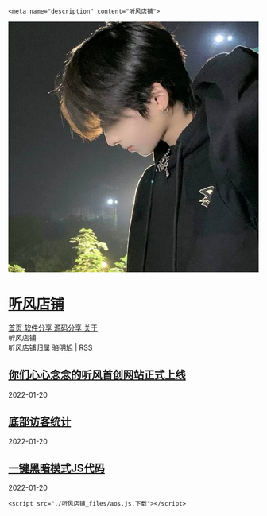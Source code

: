 <!DOCTYPE html>
<!-- saved from url=(0022)http://localhost:4000/ -->
<html data-blockbyte-bs-uid="70084"><head><meta http-equiv="Content-Type" content="text/html; charset=UTF-8">
    

<title>听风店铺</title>

<meta name="viewport" content="width=device-width, initial-scale=1, maximum-scale=1, user-scalable=no">

<link rel="stylesheet" href="./听风店铺_files/all.css" integrity="sha384-fnmOCqbTlWIlj8LyTjo7mOUStjsKC4pOpQbqyi7RrhN7udi9RwhKkMHpvLbHG9Sr" crossorigin="anonymous">
<link rel="shortcut icon" href="http://localhost:4000/favicon.ico?v=1642668566466">
<link rel="stylesheet" href="./听风店铺_files/main.css">



<link rel="stylesheet" href="./听风店铺_files/aos.css">
<script src="./听风店铺_files/vue.js.下载"></script>



    <meta name="description" content="听风店铺">
    
  <style class="blockbyte-bs-style" data-name="content">body>div#blockbyte-bs-indicator>div{opacity:0;pointer-events:none}body>iframe#blockbyte-bs-sidebar.blockbyte-bs-visible,body>iframe#blockbyte-bs-overlay.blockbyte-bs-visible{opacity:1;pointer-events:auto}body.blockbyte-bs-noscroll{overflow:hidden !important}body>div#blockbyte-bs-indicator>div{position:absolute;transform:translate3d(-26px, 0, 0);top:0;left:0;width:26px !important;height:100%;background:rgba(0,0,0,0.5);border-radius:0 10px 10px 0;transition:opacity 0.3s, transform 0.3s;z-index:2}body>div#blockbyte-bs-indicator>div>span{-webkit-mask:no-repeat center/23px;-webkit-mask-image:url(chrome-extension://jdbnofccmhefkmjbkkdkfiicjkgofkdh/img/icon-bookmark.svg);background-color:#ffffff;position:absolute;display:block;top:0;left:0;width:100%;height:100%}body>div#blockbyte-bs-indicator[data-pos='right']{left:auto;right:0}body>div#blockbyte-bs-indicator[data-pos='right']>div{transform:translate3d(26px, 0, 0);left:auto;right:0;border-radius:10px 0 0 10px}body>div#blockbyte-bs-indicator.blockbyte-bs-fullHeight>div{border-radius:0}body>div#blockbyte-bs-indicator.blockbyte-bs-hover>div{transform:translate3d(0, 0, 0);opacity:1}body>div#blockbyte-bs-indicator[data-pos='left'].blockbyte-bs-has-lsb{height:100% !important;top:0 !important}body>div#blockbyte-bs-indicator[data-pos='left'].blockbyte-bs-has-lsb>div{background:transparent}body>div#blockbyte-bs-indicator[data-pos='left'].blockbyte-bs-has-lsb>div>span{-webkit-mask-position-y:20px}body>iframe#blockbyte-bs-sidebar{width:350px;max-width:none;height:0;z-index:2147483646;background-color:rgba(255,255,255,0.8) !important;speak:none;border:none;display:block !important;transform:translate3d(-350px, 0, 0);transition:width 0s 0.3s, height 0s 0.3s, opacity 0.3s, transform 0.3s}body>iframe#blockbyte-bs-sidebar[data-pos='right']{left:auto;right:0;transform:translate3d(350px, 0, 0)}body>iframe#blockbyte-bs-sidebar.blockbyte-bs-visible{width:calc(100% + 350px);height:100%;transform:translate3d(0, 0, 0);transition:opacity 0.3s, transform 0.3s}body>iframe#blockbyte-bs-sidebar.blockbyte-bs-hideMask{background:none !important}body>iframe#blockbyte-bs-sidebar.blockbyte-bs-hideMask:not(.blockbyte-bs-hover){width:calc(350px + 50px)}body>iframe#blockbyte-bs-overlay{width:100%;max-width:none;height:100%;z-index:2147483647;border:none;speak:none;background:rgba(0,0,0,0.5) !important;transition:opacity 0.3s}
</style></head>
  <body data-aos-easing="ease" data-aos-duration="400" data-aos-delay="0">
    <div id="app" class="main"><div class="sidebar"><div data-aos="fade-right" class="top-container aos-init aos-animate"><div class="top-header-container"><a href="http://localhost:4000/" class="site-title-container"><img src="./听风店铺_files/avatar.png" class="site-logo"> <h1 class="site-title">听风店铺</h1></a> <div class="menu-btn"><div class="line"></div></div></div> <div><a href="http://localhost:4000/" class="site-nav">
            首页
          </a> <a href="http://localhost:4000/" class="site-nav">
            软件分享
          </a> <a href="http://localhost:4000/tags" class="site-nav">
            源码分享
          </a> <a href="http://localhost:4000/post/about" class="site-nav">
            关于
          </a></div></div> <div data-aos="flip-up" data-aos-offset="0" class="bottom-container aos-init aos-animate"><div class="social-container"></div> <div class="site-description">
      听风店铺
    </div> <div class="site-footer">
      听风店铺归属 <a href="http://localhost:4000/" target="_blank">骆明旭</a> | <a href="http://localhost:4000/atom.xml" target="_blank" class="rss">RSS</a></div></div></div> <div class="main-container"><div data-aos="fade-up" class="content-container aos-init aos-animate"><article class="post-item"><div class="left"><a href="http://localhost:4000/post/ting-feng-shou-chuang-wang-zhan/"><h2 class="post-title">你们心心念念的听风首创网站正式上线</h2></a> <div class="post-date">
                  2022-01-20
                </div> <div class="post-abstract"></div></div></article> <article class="post-item"><div class="left"><a href="http://localhost:4000/post/jMeIxv1RO/"><h2 class="post-title">底部访客统计</h2></a> <div class="post-date">
                  2022-01-20
                </div> <div class="post-abstract"></div></div></article> <article class="post-item"><div class="left"><a href="http://localhost:4000/post/1eYOV7K0x/"><h2 class="post-title">一键黑暗模式JS代码</h2></a> <div class="post-date">
                  2022-01-20
                </div> <div class="post-abstract"></div></div></article> <div class="pagination-container"></div></div></div></div>

    <script src="./听风店铺_files/aos.js.下载"></script>
<script type="application/javascript">

AOS.init();

var app = new Vue({
  el: '#app',
  data: {
    menuVisible: false,
  },
})

</script>






  

<div style="position: static; display: none; width: 0px; height: 0px; border: none; padding: 0px; margin: 0px;"><div id="trans-tooltip"><div id="tip-left-top" style="background: url(&quot;chrome-extension://jpjgjbbhaifmiigkopmnpbgcgmigaame/imgs/map/tip-left-top.png&quot;);"></div><div id="tip-top" style="background: url(&quot;chrome-extension://jpjgjbbhaifmiigkopmnpbgcgmigaame/imgs/map/tip-top.png&quot;) repeat-x;"></div><div id="tip-right-top" style="background: url(&quot;chrome-extension://jpjgjbbhaifmiigkopmnpbgcgmigaame/imgs/map/tip-right-top.png&quot;);"></div><div id="tip-right" style="background: url(&quot;chrome-extension://jpjgjbbhaifmiigkopmnpbgcgmigaame/imgs/map/tip-right.png&quot;) repeat-y;"></div><div id="tip-right-bottom" style="background: url(&quot;chrome-extension://jpjgjbbhaifmiigkopmnpbgcgmigaame/imgs/map/tip-right-bottom.png&quot;);"></div><div id="tip-bottom" style="background: url(&quot;chrome-extension://jpjgjbbhaifmiigkopmnpbgcgmigaame/imgs/map/tip-bottom.png&quot;) repeat-x;"></div><div id="tip-left-bottom" style="background: url(&quot;chrome-extension://jpjgjbbhaifmiigkopmnpbgcgmigaame/imgs/map/tip-left-bottom.png&quot;);"></div><div id="tip-left" style="background: url(&quot;chrome-extension://jpjgjbbhaifmiigkopmnpbgcgmigaame/imgs/map/tip-left.png&quot;);"></div><div id="trans-content"></div></div><div id="tip-arrow-bottom" style="background: url(&quot;chrome-extension://jpjgjbbhaifmiigkopmnpbgcgmigaame/imgs/map/tip-arrow-bottom.png&quot;);"></div><div id="tip-arrow-top" style="background: url(&quot;chrome-extension://jpjgjbbhaifmiigkopmnpbgcgmigaame/imgs/map/tip-arrow-top.png&quot;);"></div></div><iframe id="blockbyte-bs-sidebar" class="notranslate" aria-hidden="true" data-pos="left" src="./听风店铺_files/saved_resource.html"></iframe><div id="blockbyte-bs-indicator" class="blockbyte-bs-fullHeight blockbyte-bs-visible" data-pos="left" style="width: 1px; height: 100%; top: 0%;"><div><span></span></div></div></body></html>
